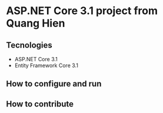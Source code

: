 # ASP.NET Core 3.1 project from Quang Hien
## Tecnologies
- ASP.NET Core 3.1
- Entity Framework Core 3.1
## How to configure and run
## How to contribute